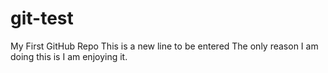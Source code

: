 # git-test
My First GitHub Repo
This is a new line to 
be entered
The only reason
I am doing this is
I am enjoying it.
